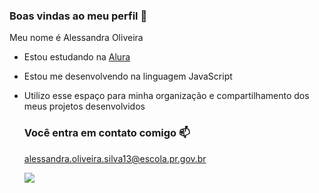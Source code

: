 ### Boas vindas ao meu perfil 💙

Meu nome é Alessandra Oliveira

- Estou estudando na [Alura](https://www.alura.com.br)
- Estou me desenvolvendo na linguagem JavaScript
- Utilizo esse espaço para minha organização e compartilhamento dos meus projetos desenvolvidos

  ### Você entra em contato comigo 📫

  alessandra.oliveira.silva13@escola.pr.gov.br



  ![](https://media1.tenor.com/m/kaujCVae83MAAAAC/sasuke-uchiha.gif/)
 
